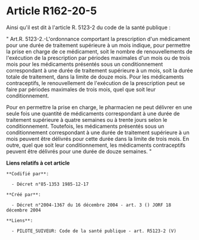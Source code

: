 # Article R162-20-5

Ainsi qu'il est dit à l'article R. 5123-2 du code de la santé publique : 

" Art.R. 5123-2.-L'ordonnance comportant la prescription d'un médicament pour une durée de traitement supérieure à un mois
indique, pour permettre la prise en charge de ce médicament, soit le nombre de renouvellements de l'exécution de la
prescription par périodes maximales d'un mois ou de trois mois pour les médicaments présentés sous un conditionnement
correspondant à une durée de traitement supérieure à un mois, soit la durée totale de traitement, dans la limite de douze
mois. Pour les médicaments contraceptifs, le renouvellement de l'exécution de la prescription peut se faire par périodes
maximales de trois mois, quel que soit leur conditionnement. 

Pour en permettre la prise en charge, le pharmacien ne peut délivrer en une seule fois une quantité de médicaments
correspondant à une durée de traitement supérieure à quatre semaines ou à trente jours selon le conditionnement. Toutefois,
les médicaments présentés sous un conditionnement correspondant à une durée de traitement supérieure à un mois peuvent être
délivrés pour cette durée dans la limite de trois mois. En outre, quel que soit leur conditionnement, les médicaments
contraceptifs peuvent être délivrés pour une durée de douze semaines. "

**Liens relatifs à cet article**

	**Codifié par**:

	  - Décret n°85-1353 1985-12-17

	**Créé par**:

	  - Décret n°2004-1367 du 16 décembre 2004 - art. 3 () JORF 18 décembre 2004

	**Liens**:

	  - PILOTE_SUIVEUR: Code de la santé publique - art. R5123-2 (V)
